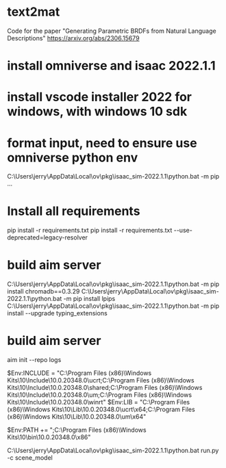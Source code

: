 # text2mat
Code for the paper "Generating Parametric BRDFs from Natural Language Descriptions" https://arxiv.org/abs/2306.15679

# install omniverse and isaac 2022.1.1
# install vscode installer 2022 for windows, with windows 10 sdk

# format input, need to ensure use omniverse python env
C:\Users\jerry\AppData\Local\ov\pkg\isaac_sim-2022.1.1\python.bat -m pip ...

# Install all requirements
pip install -r requirements.txt
pip install -r requirements.txt --use-deprecated=legacy-resolver

<!-- # Solve pip version issue
pip install setuptools==65.5.0 pip==21  
pip install wheel==0.38.0 -->
<!-- # Install PyTorch with CUDA 11.3 support explicitly
pip install torch==1.11.0+cu113 torchvision==0.12.0+cu113 torchaudio==0.11.0+cu113 -f https://download.pytorch.org/whl/torch_stable.html -->

# build aim server
<!-- pip install protobuf==3.20.*
pip install -U 'mlflow>=1.0.0' -->

C:\Users\jerry\AppData\Local\ov\pkg\isaac_sim-2022.1.1\python.bat -m pip install chromadb==0.3.29
C:\Users\jerry\AppData\Local\ov\pkg\isaac_sim-2022.1.1\python.bat -m pip install lpips 
C:\Users\jerry\AppData\Local\ov\pkg\isaac_sim-2022.1.1\python.bat -m pip install --upgrade typing_extensions 
# build aim server
aim init --repo logs


$Env:INCLUDE = "C:\Program Files (x86)\Windows Kits\10\Include\10.0.20348.0\ucrt;C:\Program Files (x86)\Windows Kits\10\Include\10.0.20348.0\shared;C:\Program Files (x86)\Windows Kits\10\Include\10.0.20348.0\um;C:\Program Files (x86)\Windows Kits\10\Include\10.0.20348.0\winrt"
$Env:LIB = "C:\Program Files (x86)\Windows Kits\10\Lib\10.0.20348.0\ucrt\x64;C:\Program Files (x86)\Windows Kits\10\Lib\10.0.20348.0\um\x64"


$Env:PATH += ";C:\Program Files (x86)\Windows Kits\10\bin\10.0.20348.0\x86"


C:\Users\jerry\AppData\Local\ov\pkg\isaac_sim-2022.1.1\python.bat run.py -c scene_model



